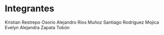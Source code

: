 # Integrantes
Kristian Restrepo Osorio
Alejandro Ríos Muñoz
Santiago Rodríguez Mojica
Evelyn Alejandra Zapata Tobón
